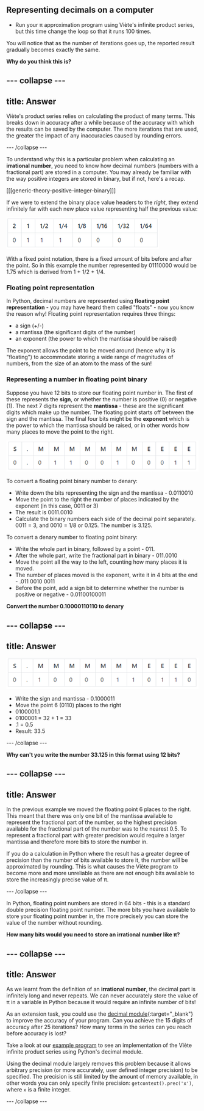 ## Representing decimals on a computer

+ Run your π approximation program using Viète's infinite product series, but this time change the loop so that it runs 100 times.

You will notice that as the number of iterations goes up, the reported result gradually becomes exactly the same.

**Why do you think this is?**

--- collapse ---
---
title: Answer
---
Viète's product series relies on calculating the product of many terms. This breaks down in accuracy after a while because of the accuracy with which the results can be saved by the computer. The more iterations that are used, the greater the impact of any inaccuracies caused by rounding errors.

--- /collapse ---

To understand why this is a particular problem when calculating an **irrational number**, you need to know how decimal numbers (numbers with a fractional part) are stored in a computer. You may already be familiar with the way positive integers are stored in binary, but if not, here's a recap.

[[[generic-theory-positive-integer-binary]]]

If we were to extend the binary place value headers to the _right_, they extend infinitely far with each new place value representing half the previous value:

![Binary fixed point](images/binary-fixed-point.png)

With a fixed point notation, there is a fixed amount of bits before and after the point. So in this example the number represented by 01110000 would be 1.75 which is derived from 1 + 1/2 + 1/4.

### Floating point representation

In Python, decimal numbers are represented using **floating point representation** - you may have heard them called "floats" - now you know the reason why! Floating point representation requires three things:

- a sign (+/-)
- a mantissa (the significant digits of the number)
- an exponent (the power to which the mantissa should be raised)

The exponent allows the point to be moved around (hence why it is "floating") to accommodate storing a wide range of magnitudes of numbers, from the size of an atom to the mass of the sun!

### Representing a number in floating point binary

Suppose you have 12 bits to store our floating point number in. The first of these represents the **sign**, or whether the number is positive (0) or negative (1). The next 7 digits represent the **mantissa** - these are the significant digits which make up the number. The floating point starts off between the sign and the mantissa. The final four bits might be the **exponent** which is the power to which the mantissa should be raised, or in other words how many places to move the point to the right.

![Binary floating point](images/binary-floating-point.png)

To convert a floating point binary number to denary:

+ Write down the bits representing the sign and the mantissa - 0.0110010
+ Move the point to the right the number of places indicated by the exponent (in this case, 0011 or 3)
+ The result is 0011.0010
+ Calculate the binary numbers each side of the decimal point separately. 0011 = 3, and 0010 = 1/8 or 0.125. The number is 3.125.

To convert a denary number to floating point binary:

+ Write the whole part in binary, followed by a point - 011.
+ After the whole part, write the fractional part in binary - 011.0010
+ Move the point all the way to the left, counting how many places it is moved.
+ The number of places moved is the exponent, write it in 4 bits at the end - .011 0010 0011
+ Before the point, add a sign bit to determine whether the number is positive or negative - 0.01100100011

**Convert the number 0.10000110110 to denary**

--- collapse ---
---
title: Answer
---
![Binary](images/binary-floating-point-answer.png)

- Write the sign and mantissa - 0.1000011
- Move the point 6 (0110) places to the right
- 0100001.1
- 0100001 = 32 + 1 = 33
- .1 = 0.5
- Result: 33.5

--- /collapse ---

**Why can't you write the number 33.125 in this format using 12 bits?**

--- collapse ---
---
title: Answer
---
In the previous example we moved the floating point 6 places to the right. This meant that there was only one bit of the mantissa available to represent the fractional part of the number, so the highest precision available for the fractional part of the number was to the nearest 0.5. To represent a fractional part with greater precision would require a larger mantissa and therefore more bits to store the number in.

If you do a calculation in Python where the result has a greater degree of precision than the number of bits available to store it, the number will be approximated by rounding. This is what causes the Viète program to become more and more unreliable as there are not enough bits available to store the increasingly precise value of π.

--- /collapse ---

In Python, floating point numbers are stored in 64 bits - this is a standard double precision floating point number. The more bits you have available to store your floating point number in, the more precisely you can store the value of the number without rounding.

**How many bits would you need to store an irrational number like π?**

--- collapse ---
---
title: Answer
---
As we learnt from the definition of an **irrational number**, the decimal part is infinitely long and never repeats. We can never accurately store the value of π in a variable in Python because it would require an infinite number of bits!

As an extension task, you could use the [decimal module](https://docs.python.org/3/library/decimal.html?highlight=decimal#module-decimal){:target="_blank"}  to improve the accuracy of your program. Can you achieve the 15 digits of accuracy after 25 iterations? How many terms in the series can you reach before accuracy is lost?

Take a look at our [example program](resources/pi_viete.py) to see an implementation of the Viète infinite product series using Python's decimal module.

Using the decimal module largely removes this problem because it allows arbitrary precision (or more accurately, user defined integer precision) to be specified. The precision is still limited by the amount of memory available, in other words you can only specify finite precision: `getcontext().prec('x')`, where `x` is a finite integer.

--- /collapse ---
